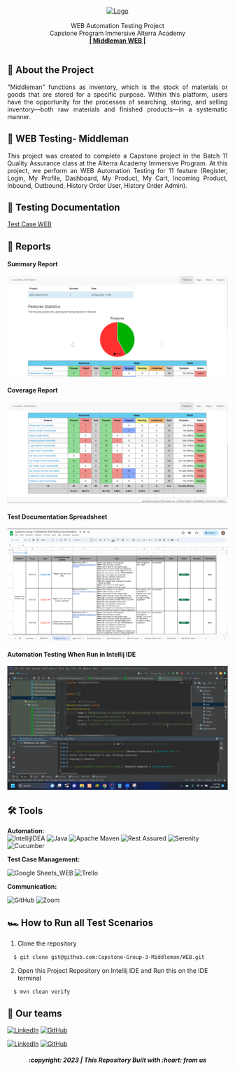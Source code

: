 <div>
<p align="center">
    <a href="https://middleman-alta.vercel.app/auth/welcome">
       <img src="https://middleman-alta.vercel.app/_next/image?url=%2F_next%2Fstatic%2Fmedia%2Flogo.f4fa4ef1.png&w=640&q=75" alt="Logo" height="60">
    </a>
  <br/>
  <br/>
    WEB Automation Testing Project
  <br />
    Capstone Program Immersive Alterra Academy
  <br />
    <a href="https://middleman-alta.vercel.app/auth/welcome"><strong>| Middleman WEB |</strong></a>
  <br />
  <br />
</p>
</div>

## 📑 About the Project

<p align="justify">"Middleman" functions as inventory, which is the stock of materials or goods that are stored for a specific purpose. Within this platform, users have the opportunity for the processes of searching, storing, and selling inventory—both raw materials and finished products—in a systematic manner.</p>

## 📑 WEB Testing- Middleman

<p align="justify">This project was created to complete a Capstone project in the Batch 11 Quality Assurance class at the Alterra Academy Immersive Program. At this project, we perform an WEB Automation Testing for 11 feature (Register, Login, My Profile, Dashboard, My Product, My Cart, Incoming Product, Inbound, Outbound, History Order User, History Order Admin).</p>

## 📓 Testing Documentation
[Test Case WEB](https://docs.google.com/spreadsheets/d/1dGjWgVcneqUNwWsEw3HjVHVcIW88NhkzHDRyAfyfNSU/edit#gid=515436731)

## 📝 Reports

#### Summary Report
![report-api-summary](https://github.com/Capstone-Group-3-Middleman/Middleman-WEB/blob/main/image/WEB%203.PNG)

#### Coverage Report
![report-api-cpverage](https://github.com/Capstone-Group-3-Middleman/Middleman-WEB/blob/main/image/WEB%201.PNG)

#### Test Documentation Spreadsheet
![report-api-chats](https://github.com/Capstone-Group-3-Middleman/Middleman-WEB/blob/main/image/WEB%204.PNG)

#### Automation Testing When Run in Intellij IDE
![report-api-runningtest](https://github.com/Capstone-Group-3-Middleman/Middleman-WEB/blob/main/image/WEB%202.png)


## 🛠 Tools

**Automation:**  
![IntellijIDEA](https://img.shields.io/badge/IntelliJIDEA-000000.svg?style=for-the-badge&logo=intellij-idea&logoColor=white)
![Java](https://img.shields.io/badge/java-%23ED8B00.svg?style=for-the-badge&logo=java&logoColor=white)
![Apache Maven](https://img.shields.io/badge/Apache%20Maven-C71A36?style=for-the-badge&logo=Apache%20Maven&logoColor=white)
![Rest Assured](https://img.shields.io/badge/-rest%20assured-000000?style=for-the-badge&logo=rest-assured&logoColor=black)
![Serenity](https://img.shields.io/badge/-serenity-16a67a?style=for-the-badge&logo=serenity&logoColor=black)
![Cucumber](https://img.shields.io/badge/-cucumber-4bc47b?style=for-the-badge&logo=cucumber&logoColor=black)

**Test Case Management:**  

![Google Sheets_WEB](https://img.shields.io/badge/-Google%20sheets-4bc47b?style=for-the-badge&logoColor=black)
![Trello](https://img.shields.io/badge/Trello-%23026AA7.svg?style=for-the-badge&logo=Trello&logoColor=white)

**Communication:**  

![GitHub](https://img.shields.io/badge/github%20Project-%23121011.svg?style=for-the-badge&logo=github&logoColor=white)
![Zoom](https://img.shields.io/badge/Zoom-2D8CFF?style=for-the-badge&logo=zoom&logoColor=white)

## 🏎️ How to Run all Test Scenarios

1. Clone the repository
```bash
  $ git clone git@github.com:Capstone-Group-3-Middleman/WEB.git
```
2. Open  this Project Repository on Intellij IDE and Run this on the IDE terminal

```bash
  $ mvn clean verify
```


## 📱 Our teams

  [![LinkedIn](https://img.shields.io/badge/-MHumam%20Zaky-white?style=for-the-badge&logo=linkedin&logoColor=blue)](https://www.linkedin.com/in/muhammad-humam-zaky-139369170/)
  [![GitHub](https://img.shields.io/badge/-MhumamZaky-white?style=for-the-badge&logo=github&logoColor=black)](https://github.com/muhamaz)

  [![LinkedIn](https://img.shields.io/badge/-Aditya%20Dwi%20Irawan-white?style=for-the-badge&logo=linkedin&logoColor=blue)](https://www.linkedin.com/in/aditya-dwi-irawan/)
  [![GitHub](https://img.shields.io/badge/-AdityaDwiIrawan-white?style=for-the-badge&logo=github&logoColor=black)](https://github.com/Adityadi195)



<h5>
<p align="center">:copyright: 2023 | This Repository Built with :heart: from us</p>
</h5>
